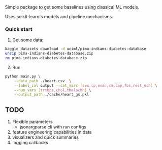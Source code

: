 Simple package to get some baselines using classical ML models.

Uses scikit-learn's models and pipeline mechanisms.

### Quick start

1. Get some data:

```sh
kaggle datasets download -d uciml/pima-indians-diabetes-database
unzip pima-indians-diabetes-database.zip
rm pima-indians-diabetes-database.zip
```

2. Run

```sh
python main.py \
    --data_path ./heart.csv  \
    --label_col output --cat_vars [sex,cp,exan,ca,cap,fbs,rest_ech] \
    --num_vars [trtbps,chol,thalachh] \
    --output_path ./cache/heart_gs.pkl
```


## TODO

1. Flexible parameters
    - jsonargparse cli with run configs
2. feature engineering capabilities in data
3. visualizers and quick summaries
4. logging callbacks
